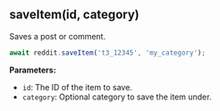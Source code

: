 ## saveItem(id, category)

Saves a post or comment.

```typescript
await reddit.saveItem('t3_12345', 'my_category');
```

**Parameters:**

- `id`: The ID of the item to save.
- `category`: Optional category to save the item under.